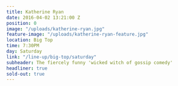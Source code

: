 ```yaml
---
title: Katherine Ryan
date: 2016-04-02 13:21:00 Z
position: 0
image: "/uploads/katherine-ryan.jpg"
feature-image: "/uploads/katherine-ryan-feature.jpg"
location: Big Top
time: 7:30PM
day: Saturday
link: "/line-up/big-top/saturday"
subheader: The fiercely funny 'wicked witch of gossip comedy'
headliner: true
sold-out: true
---
```


